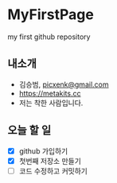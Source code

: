 # MyFirstPage
my first github repository

## 내소개
 * 김승범, <picxenk@gmail.com>
 * https://metakits.cc
 * 저는 착한 사람입니다.

## 오늘 할 일
 - [x] github 가입하기
 - [x] 첫번째 저장소 만들기
 - [ ] 코드 수정하고 커밋하기
